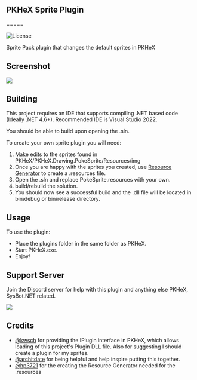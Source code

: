 ## PKHeX Sprite Plugin
=====

![License](https://img.shields.io/badge/License-GPLv3-blue.svg)

Sprite Pack plugin that changes the default sprites in PKHeX

## Screenshot
<img src="https://i.imgur.com/1cr5dD3.gif">

## Building  
This project requires an IDE that supports compiling .NET based code (Ideally .NET 4.6+). Recommended IDE is Visual Studio 2022.

You should be able to build upon opening the .sln.

To create your own sprite plugin you will need:

1. Make edits to the sprites found in PKHeX/PKHeX.Drawing.PokeSprite/Resources/img
2. Once you are happy with the sprites you created, use [Resource Generator](https://github.com/hp3721/PokeSpriteReplacer/releases/download/v1.0.0/ResourceGenerator.zip) to create a .resources file. 
3. Open the .sln and replace PokeSprite.resources with your own.
4. build/rebuild the solution.
5. You should now see a successful build and the .dll file will be located in bin\debug or bin\release directory.


## Usage  
To use the plugin:

- Place the plugins folder in the same folder as PKHeX. 
- Start PKHeX.exe.
- Enjoy!

## Support Server
Join the Discord server for help with this plugin and anything else PKHeX, SysBot.NET related.

[<img src="https://i.imgur.com/bl0QgF7.png">](https://discord.gg/dvcity)

## Credits

- [@kwsch](https://github.com/kwsch) for providing the IPlugin interface in PKHeX, which allows loading of this project's Plugin DLL file. Also for suggesting I should create a plugin for my sprites.
- [@architdate](https://github.com/architdate) for being helpful and help inspire putting this together.
- [@hp3721](https://github.com/hp3721) for the creating the Resource Generator needed for the .resources
